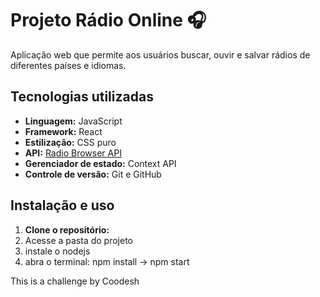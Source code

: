 # Projeto Rádio Online 🎧

Aplicação web que permite aos usuários buscar, ouvir e salvar rádios de diferentes países e idiomas.

## Tecnologias utilizadas

- **Linguagem:** JavaScript
- **Framework:** React
- **Estilização:** CSS puro
- **API:** [Radio Browser API](https://www.radio-browser.info/)
- **Gerenciador de estado:** Context API
- **Controle de versão:** Git e GitHub

## Instalação e uso

1. **Clone o repositório:**
2. Acesse a pasta do projeto
3. instale o nodejs
4. abra o terminal: npm install -> npm start

This is a challenge by Coodesh

